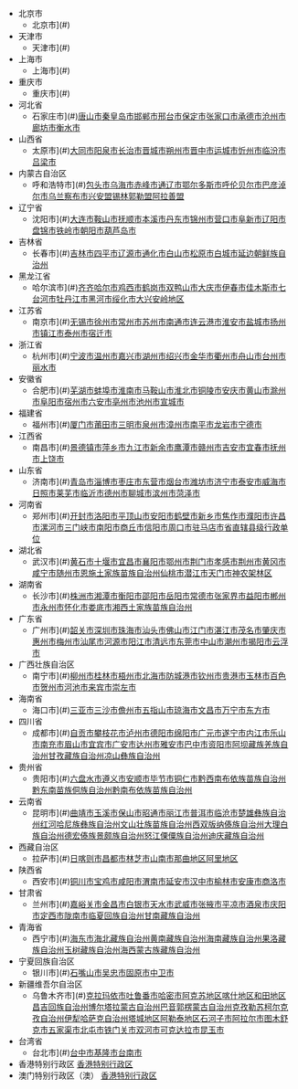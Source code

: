 * 北京市
   * 北京市](#)
* 天津市
   * 天津市](#)
* 上海市
   * 上海市](#)
* 重庆市
   * 重庆市](#)
* 河北省
   * 石家庄市](#)[唐山市](#)[秦皇岛市](#)[邯郸市](#)[邢台市](#)[保定市](#)[张家口市](#)[承德市](#)[沧州市](#)[廊坊市](#)[衡水市](#)
* 山西省
   * 太原市](#)[大同市](#)[阳泉市](#)[长治市](#)[晋城市](#)[朔州市](#)[晋中市](#)[运城市](#)[忻州市](#)[临汾市](#)[吕梁市](#)
* 内蒙古自治区
   * 呼和浩特市](#)[包头市](#)[乌海市](#)[赤峰市](#)[通辽市](#)[鄂尔多斯市](#)[呼伦贝尔市](#)[巴彦淖尔市](#)[乌兰察布市](#)[兴安盟](#)[锡林郭勒盟](#)[阿拉善盟](#)
* 辽宁省
   * 沈阳市](#)[大连市](#)[鞍山市](#)[抚顺市](#)[本溪市](#)[丹东市](#)[锦州市](#)[营口市](#)[阜新市](#)[辽阳市](#)[盘锦市](#)[铁岭市](#)[朝阳市](#)[葫芦岛市](#)
* 吉林省
   * 长春市](#)[吉林市](#)[四平市](#)[辽源市](#)[通化市](#)[白山市](#)[松原市](#)[白城市](#)[延边朝鲜族自治州](#)
* 黑龙江省
   * 哈尔滨市](#)[齐齐哈尔市](#)[鸡西市](#)[鹤岗市](#)[双鸭山市](#)[大庆市](#)[伊春市](#)[佳木斯市](#)[七台河市](#)[牡丹江市](#)[黑河市](#)[绥化市](#)[大兴安岭地区](#)
* 江苏省
   * 南京市](#)[无锡市](#)[徐州市](#)[常州市](#)[苏州市](#)[南通市](#)[连云港市](#)[淮安市](#)[盐城市](#)[扬州市](#)[镇江市](#)[泰州市](#)[宿迁市](#)
* 浙江省
   * 杭州市](#)[宁波市](#)[温州市](#)[嘉兴市](#)[湖州市](#)[绍兴市](#)[金华市](#)[衢州市](#)[舟山市](#)[台州市](#)[丽水市](#)
* 安徽省
   * 合肥市](#)[芜湖市](#)[蚌埠市](#)[淮南市](#)[马鞍山市](#)[淮北市](#)[铜陵市](#)[安庆市](#)[黄山市](#)[滁州市](#)[阜阳市](#)[宿州市](#)[六安市](#)[亳州市](#)[池州市](#)[宣城市](#)
* 福建省
   * 福州市](#)[厦门市](#)[莆田市](#)[三明市](#)[泉州市](#)[漳州市](#)[南平市](#)[龙岩市](#)[宁德市](#)
* 江西省
   * 南昌市](#)[景德镇市](#)[萍乡市](#)[九江市](#)[新余市](#)[鹰潭市](#)[赣州市](#)[吉安市](#)[宜春市](#)[抚州市](#)[上饶市](#)
* 山东省
   * 济南市](#)[青岛市](#)[淄博市](#)[枣庄市](#)[东营市](#)[烟台市](#)[潍坊市](#)[济宁市](#)[泰安市](#)[威海市](#)[日照市](#)[莱芜市](#)[临沂市](#)[德州市](#)[聊城市](#)[滨州市](#)[菏泽市](#)[](#)
* 河南省
   * 郑州市](#)[开封市](#)[洛阳市](#)[平顶山市](#)[安阳市](#)[鹤壁市](#)[新乡市](#)[焦作市](#)[濮阳市](#)[许昌市](#)[漯河市](#)[三门峡市](#)[南阳市](#)[商丘市](#)[信阳市](#)[周口市](#)[驻马店市](#)[省直辖县级行政单位](#)
* 湖北省
   * 武汉市](#)[黄石市](#)[十堰市](#)[宜昌市](#)[襄阳市](#)[鄂州市](#)[荆门市](#)[孝感市](#)[荆州市](#)[黄冈市](#)[咸宁市](#)[随州市](#)[恩施土家族苗族自治州](#)[仙桃市](#)[潜江市](#)[天门市](#)[神农架林区](#)
* 湖南省
   * 长沙市](#)[株洲市](#)[湘潭市](#)[衡阳市](#)[邵阳市](#)[岳阳市](#)[常德市](#)[张家界市](#)[益阳市](#)[郴州市](#)[永州市](#)[怀化市](#)[娄底市](#)[湘西土家族苗族自治州](#)
* 广东省
   * 广州市](#)[韶关市](#)[深圳市](#)[珠海市](#)[汕头市](#)[佛山市](#)[江门市](#)[湛江市](#)[茂名市](#)[肇庆市](#)[惠州市](#)[梅州市](#)[汕尾市](#)[河源市](#)[阳江市](#)[清远市](#)[东莞市](#)[中山市](#)[潮州市](#)[揭阳市](#)[云浮市](#)
* 广西壮族自治区
   * 南宁市](#)[柳州市](#)[桂林市](#)[梧州市](#)[北海市](#)[防城港市](#)[钦州市](#)[贵港市](#)[玉林市](#)[百色市](#)[贺州市](#)[河池市](#)[来宾市](#)[崇左市](#)
* 海南省
   * 海口市](#)[三亚市](#)[三沙市](#)[儋州市](#)[五指山市](#)[琼海市](#)[文昌市](#)[万宁市](#)[东方市](#)
* 四川省
   * 成都市](#)[自贡市](#)[攀枝花市](#)[泸州市](#)[德阳市](#)[绵阳市](#)[广元市](#)[遂宁市](#)[内江市](#)[乐山市](#)[南充市](#)[眉山市](#)[宜宾市](#)[广安市](#)[达州市](#)[雅安市](#)[巴中市](#)[资阳市](#)[阿坝藏族羌族自治州](#)[甘孜藏族自治州](#)[凉山彝族自治州](#)
* 贵州省
   * 贵阳市](#)[六盘水市](#)[遵义市](#)[安顺市](#)[毕节市](#)[铜仁市](#)[黔西南布依族苗族自治州](#)[黔东南苗族侗族自治州](#)[黔南布依族苗族自治州](#)
* 云南省
   * 昆明市](#)[曲靖市](#)[玉溪市](#)[保山市](#)[昭通市](#)[丽江市](#)[普洱市](#)[临沧市](#)[楚雄彝族自治州](#)[红河哈尼族彝族自治州](#)[文山壮族苗族自治州](#)[西双版纳傣族自治州](#)[大理白族自治州](#)[德宏傣族景颇族自治州](#)[怒江傈僳族自治州](#)[迪庆藏族自治州](#)[](#)
* 西藏自治区
   * 拉萨市](#)[日喀则市](#)[昌都市](#)[林芝市](#)[山南市](#)[那曲地区](#)[阿里地区](#)[](#)
* 陕西省
   * 西安市](#)[铜川市](#)[宝鸡市](#)[咸阳市](#)[渭南市](#)[延安市](#)[汉中市](#)[榆林市](#)[安康市](#)[商洛市](#)
* 甘肃省
   * 兰州市](#)[嘉峪关市](#)[金昌市](#)[白银市](#)[天水市](#)[武威市](#)[张掖市](#)[平凉市](#)[酒泉市](#)[庆阳市](#)[定西市](#)[陇南市](#)[临夏回族自治州](#)[甘南藏族自治州](#)
* 青海省
   * 西宁市](#)[海东市](#)[海北藏族自治州](#)[黄南藏族自治州](#)[海南藏族自治州](#)[果洛藏族自治州](#)[玉树藏族自治州](#)[海西蒙古族藏族自治州](#)
* 宁夏回族自治区
   * 银川市](#)[石嘴山市](#)[吴忠市](#)[固原市](#)[中卫市](#)
* 新疆维吾尔自治区
   * 乌鲁木齐市](#)[克拉玛依市](#)[吐鲁番市](#)[哈密市](#)[阿克苏地区](#)[喀什地区](#)[和田地区](#)[昌吉回族自治州](#)[博尔塔拉蒙古自治州](#)[巴音郭楞蒙古自治州](#)[克孜勒苏柯尔克孜自治州](#)[伊犁哈萨克自治州](#)[塔城地区](#)[阿勒泰地区](#)[石河子市](#)[阿拉尔市](#)[图木舒克市](#)[五家渠市](#)[北屯市](#)[铁门关市](#)[双河市](#)[可克达拉市](#)[昆玉市](#)
* 台湾省
   * 台北市](#)[台中市](#)[基隆市](#)[台南市](#)
* 香港特别行政区
[香港特别行政区](#)
* 澳门特别行政区（澳）
[香港特别行政区](#)
